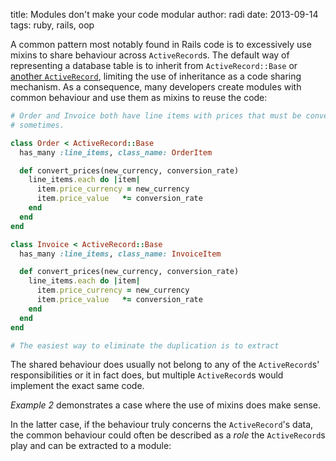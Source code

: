 title: Modules don't make your code modular
author: radi
date: 2013-09-14
tags: ruby, rails, oop

<!--
Ruby's modules allow fast and easy code sharing in form of mixins. This article
exposes a major trade-off in [cohesion][0] that comes with mixins by presenting
a common (anti)pattern in which modules are used to share code. It will then be
explained in which ways that method impairs code cohesion and how this can be
prevented with alternative sharing techniques.


It is not obvious that inheritance increases coupling in a code base, but
subclasses are highly dependant on their superclasses. A change to the
superclass might not only compromise code that uses the superclass, but also
code that relies on one of the subclasses. In ruby, including a module to a
class creates an *include class*, a class that wraps the included module, and
adds it to the class' ancestor chain:

```ruby
module Receipt
  def line_items
    # ...
  end
end

class Order
  include Receipt
end

Order.is_a? Receipt
  # => false

Order.ancestors
  # => [Order, Receipt, Object, Kernel, BasicObject]
```

Even though `Receipt` is not a superclass of `Order`, it can be found in
`Order`'s ancestor chain.
-->

A common pattern most notably found in Rails code is to excessively use mixins
to share behaviour across `ActiveRecord`s. The default way of representing a
database table is to inherit from `ActiveRecord::Base` or
[another `ActiveRecord`][1], limiting the use of inheritance as a code sharing
mechanism. As a consequence, many developers create modules with common
behaviour and use them as mixins to reuse the code:

```ruby
# Order and Invoice both have line items with prices that must be converted
# sometimes.

class Order < ActiveRecord::Base
  has_many :line_items, class_name: OrderItem

  def convert_prices(new_currency, conversion_rate)
    line_items.each do |item|
      item.price_currency = new_currency
      item.price_value   *= conversion_rate
    end
  end
end

class Invoice < ActiveRecord::Base
  has_many :line_items, class_name: InvoiceItem

  def convert_prices(new_currency, conversion_rate)
    line_items.each do |item|
      item.price_currency = new_currency
      item.price_value   *= conversion_rate
    end
  end
end

# The easiest way to eliminate the duplication is to extract 
```

The shared behaviour does usually not belong to any of the `ActiveRecord`s'
responsibilities or it in fact does, but multiple `ActiveRecord`s would
implement the exact same code. 

*Example 2* demonstrates a case where the use of mixins does make sense.

In the latter case, if the behaviour truly
concerns the `ActiveRecord`'s data, the common behaviour could often be
described as a *role* the `ActiveRecord`s play and can be extracted to a module:





<!--
Classes represent database tables and
are expected to inherit from `ActiveRecord::Base` or [another `ActiveRecord`][1].
Developers that are new to Rails tend to add all their business logic to their
`ActiveRecord` classes, which is not inherently a bad thing. It might get bad as
soon as one needs to share code between two ore more `ActiveRecord`s.
-->






[0]: http://en.wikipedia.org/wiki/Cohesion_(computer_science)
[1]: http://www.martinfowler.com/eaaCatalog/singleTableInheritance.html

<!--

###OUTLINE###

1. Section I
*Umbrella:*

-->
